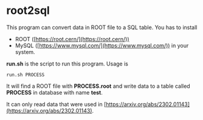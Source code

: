 # root2sql
This program can convert data in ROOT file to a SQL table. 
You has to install 
* ROOT ([https://root.cern/](https://root.cern/))
* MySQL ([https://www.mysql.com/](https://www.mysql.com/))
in your system.

**run.sh** is the script to run this program. Usage is
```
run.sh PROCESS
```
It will find a ROOT file with **PROCESS.root** and write data to a table called **PROCESS** in database with name **test**.

It can only read data that were used in [https://arxiv.org/abs/2302.01143](https://arxiv.org/abs/2302.01143).
